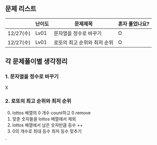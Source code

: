 ## 문제 리스트

|          | 난이도  | 문제제목   | 혼자 풀었나요?   |
|----------|------|--------|------------|
| 12/27(수) | Lv01 | 문자열을 정수로 바꾸기 | O          |
| 12/27(수) |Lv01|로또의 최고 순위와 최저 순위| O          |



## 각 문제풀이별 생각정리
### 1. 문자열을 정수로 바꾸기
X
### 2. 로또의 최고 순위와 최저 순위
0. lottos 배열의 0 개수 count하고 0 remove
1. 맞춘 숫자들을 lottos 배열에서 제외
2. lottos 배열에서 남은 숫자만큼 등수 ++
3. 0의 개수로 최대 등수 최저 등수 맞추기



`